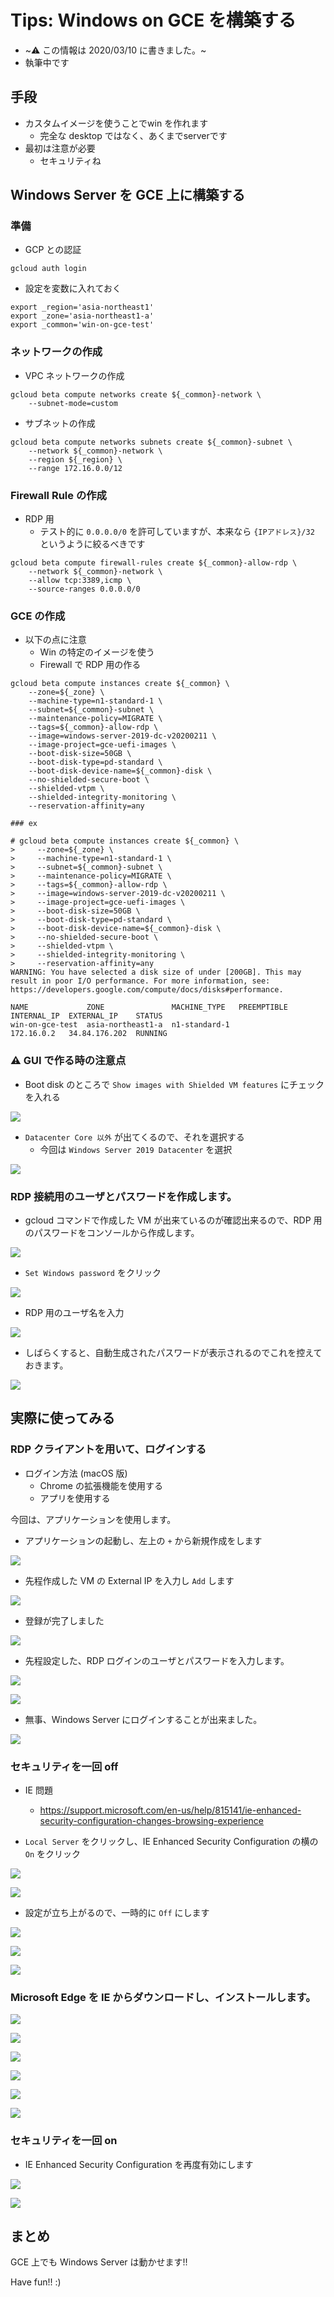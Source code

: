 # Tips: Windows on GCE を構築する

+ ~:warning: この情報は 2020/03/10 に書きました。~
+ 執筆中です

## 手段

+ カスタムイメージを使うことでwin を作れます
  + 完全な desktop ではなく、あくまでserverです
+ 最初は注意が必要
  + セキュリティね

## Windows Server を GCE 上に構築する

### 準備

+ GCP との認証

```
gcloud auth login
```

+ 設定を変数に入れておく

```
export _region='asia-northeast1'
export _zone='asia-northeast1-a'
export _common='win-on-gce-test'
```

### ネットワークの作成

+ VPC ネットワークの作成

```
gcloud beta compute networks create ${_common}-network \
    --subnet-mode=custom
```

+ サブネットの作成

```
gcloud beta compute networks subnets create ${_common}-subnet \
    --network ${_common}-network \
    --region ${_region} \
    --range 172.16.0.0/12
```

### Firewall Rule の作成

+ RDP 用
  + テスト的に `0.0.0.0/0` を許可していますが、本来なら `{IPアドレス}/32` というように絞るべきです

```
gcloud beta compute firewall-rules create ${_common}-allow-rdp \
    --network ${_common}-network \
    --allow tcp:3389,icmp \
    --source-ranges 0.0.0.0/0
```

### GCE の作成

+ 以下の点に注意
  + Win の特定のイメージを使う
  + Firewall で RDP 用の作る

```
gcloud beta compute instances create ${_common} \
    --zone=${_zone} \
    --machine-type=n1-standard-1 \
    --subnet=${_common}-subnet \
    --maintenance-policy=MIGRATE \
    --tags=${_common}-allow-rdp \
    --image=windows-server-2019-dc-v20200211 \
    --image-project=gce-uefi-images \
    --boot-disk-size=50GB \
    --boot-disk-type=pd-standard \
    --boot-disk-device-name=${_common}-disk \
    --no-shielded-secure-boot \
    --shielded-vtpm \
    --shielded-integrity-monitoring \
    --reservation-affinity=any
```
```
### ex

# gcloud beta compute instances create ${_common} \
>     --zone=${_zone} \
>     --machine-type=n1-standard-1 \
>     --subnet=${_common}-subnet \
>     --maintenance-policy=MIGRATE \
>     --tags=${_common}-allow-rdp \
>     --image=windows-server-2019-dc-v20200211 \
>     --image-project=gce-uefi-images \
>     --boot-disk-size=50GB \
>     --boot-disk-type=pd-standard \
>     --boot-disk-device-name=${_common}-disk \
>     --no-shielded-secure-boot \
>     --shielded-vtpm \
>     --shielded-integrity-monitoring \
>     --reservation-affinity=any
WARNING: You have selected a disk size of under [200GB]. This may result in poor I/O performance. For more information, see: https://developers.google.com/compute/docs/disks#performance.

NAME             ZONE               MACHINE_TYPE   PREEMPTIBLE  INTERNAL_IP  EXTERNAL_IP    STATUS
win-on-gce-test  asia-northeast1-a  n1-standard-1               172.16.0.2   34.84.176.202  RUNNING
```

### :warning: GUI で作る時の注意点

+ Boot disk のところで `Show images with Shielded VM features` にチェックを入れる

![](./images/compute_win-vm-01.png)

+ `Datacenter Core 以外` が出てくるので、それを選択する
  + 今回は `Windows Server 2019 Datacenter` を選択

![](./images/compute_win-vm-02.png)

### RDP 接続用のユーザとパスワードを作成します。

+ gcloud コマンドで作成した VM が出来ているのが確認出来るので、RDP 用のパスワードをコンソールから作成します。

![](./images/compute_win-vm-03.png)

+ `Set Windows password` をクリック

![](./images/compute_win-vm-04.png)

+ RDP 用のユーザ名を入力

![](./images/compute_win-vm-05.png)

+ しばらくすると、自動生成されたパスワードが表示されるのでこれを控えておきます。

![](./images/compute_win-vm-06.png)

## 実際に使ってみる

### RDP クライアントを用いて、ログインする

+ ログイン方法 (macOS 版)
  + Chrome の拡張機能を使用する
  + アプリを使用する

今回は、アプリケーションを使用します。

+ アプリケーションの起動し、左上の `+` から新規作成をします

![](./images/compute_win-vm-07.png)

+ 先程作成した VM の External IP を入力し `Add` します

![](./images/compute_win-vm-08.png)

+ 登録が完了しました

![](./images/compute_win-vm-09.png)

+ 先程設定した、RDP ログインのユーザとパスワードを入力します。

![](./images/compute_win-vm-10.png)

![](./images/compute_win-vm-11.png)

+ 無事、Windows Server にログインすることが出来ました。

![](./images/compute_win-vm-12.png)

### セキュリティを一回 off

+ IE 問題
  + https://support.microsoft.com/en-us/help/815141/ie-enhanced-security-configuration-changes-browsing-experience

+ `Local Server` をクリックし、IE Enhanced Security Configuration の横の `On` をクリック

![](./images/compute_win-vm-13.png)

![](./images/compute_win-vm-14.png)

+ 設定が立ち上がるので、一時的に `Off` にします

![](./images/compute_win-vm-15.png)

![](./images/compute_win-vm-16.png)

![](./images/compute_win-vm-17.png)

### Microsoft Edge を IE からダウンロードし、インストールします。

![](./images/compute_win-vm-18.png)

![](./images/compute_win-vm-19.png)

![](./images/compute_win-vm-20.png)

![](./images/compute_win-vm-21.png)

![](./images/compute_win-vm-22.png)

![](./images/compute_win-vm-23.png)

### セキュリティを一回 on

+ IE Enhanced Security Configuration を再度有効にします

![](./images/compute_win-vm-24.png)

![](./images/compute_win-vm-25.png)

## まとめ

GCE 上でも Windows Server は動かせます!!

Have fun!! :)
